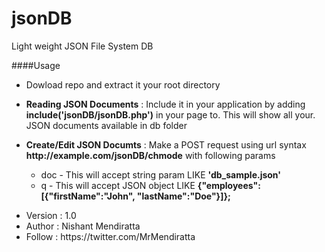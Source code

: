 jsonDB
======

Light weight JSON File System DB

####Usage
<ul>
	<li>Dowload repo and extract it your root directory</li>
</ul>

<ul>
	<li><b>Reading JSON Documents</b> : Include it in your application by adding <b>include('jsonDB/jsonDB.php')</b> in your page to. This will show all your. JSON documents available in db folder</li>	
</ul>
	
<ul>
	<li><b>Create/Edit JSON Documts</b> : Make a POST request using url syntax <b>http://example.com/jsonDB/chmode</b> with following params</li>
		<ul>
			<li>doc - This will accept string param LIKE <b>'db_sample.json'</b> </li>
			<li>q - This will accept JSON object LIKE  <b>{"employees":[{"firstName":"John", "lastName":"Doe"}]};</b></li>
		</ul>
</ul>

<ul>
	<li>Version : 1.0</li>
	<li>Author : Nishant Mendiratta</li>
	<li>Follow : https://twitter.com/MrMendiratta</li>
</ul>


